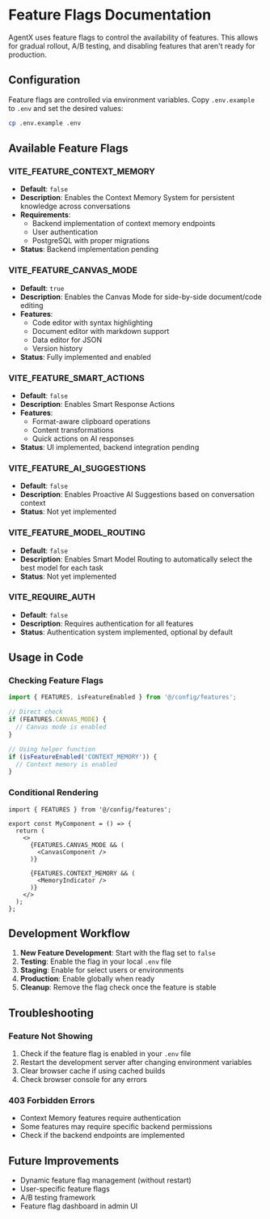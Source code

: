 # Feature Flags Documentation

AgentX uses feature flags to control the availability of features. This allows for gradual rollout, A/B testing, and disabling features that aren't ready for production.

## Configuration

Feature flags are controlled via environment variables. Copy `.env.example` to `.env` and set the desired values:

```bash
cp .env.example .env
```

## Available Feature Flags

### VITE_FEATURE_CONTEXT_MEMORY
- **Default**: `false`
- **Description**: Enables the Context Memory System for persistent knowledge across conversations
- **Requirements**: 
  - Backend implementation of context memory endpoints
  - User authentication
  - PostgreSQL with proper migrations
- **Status**: Backend implementation pending

### VITE_FEATURE_CANVAS_MODE
- **Default**: `true`
- **Description**: Enables the Canvas Mode for side-by-side document/code editing
- **Features**:
  - Code editor with syntax highlighting
  - Document editor with markdown support
  - Data editor for JSON
  - Version history
- **Status**: Fully implemented and enabled

### VITE_FEATURE_SMART_ACTIONS
- **Default**: `false`
- **Description**: Enables Smart Response Actions
- **Features**:
  - Format-aware clipboard operations
  - Content transformations
  - Quick actions on AI responses
- **Status**: UI implemented, backend integration pending

### VITE_FEATURE_AI_SUGGESTIONS
- **Default**: `false`
- **Description**: Enables Proactive AI Suggestions based on conversation context
- **Status**: Not yet implemented

### VITE_FEATURE_MODEL_ROUTING
- **Default**: `false`
- **Description**: Enables Smart Model Routing to automatically select the best model for each task
- **Status**: Not yet implemented

### VITE_REQUIRE_AUTH
- **Default**: `false`
- **Description**: Requires authentication for all features
- **Status**: Authentication system implemented, optional by default

## Usage in Code

### Checking Feature Flags

```typescript
import { FEATURES, isFeatureEnabled } from '@/config/features';

// Direct check
if (FEATURES.CANVAS_MODE) {
  // Canvas mode is enabled
}

// Using helper function
if (isFeatureEnabled('CONTEXT_MEMORY')) {
  // Context memory is enabled
}
```

### Conditional Rendering

```tsx
import { FEATURES } from '@/config/features';

export const MyComponent = () => {
  return (
    <>
      {FEATURES.CANVAS_MODE && (
        <CanvasComponent />
      )}
      
      {FEATURES.CONTEXT_MEMORY && (
        <MemoryIndicator />
      )}
    </>
  );
};
```

## Development Workflow

1. **New Feature Development**: Start with the flag set to `false`
2. **Testing**: Enable the flag in your local `.env` file
3. **Staging**: Enable for select users or environments
4. **Production**: Enable globally when ready
5. **Cleanup**: Remove the flag check once the feature is stable

## Troubleshooting

### Feature Not Showing
1. Check if the feature flag is enabled in your `.env` file
2. Restart the development server after changing environment variables
3. Clear browser cache if using cached builds
4. Check browser console for any errors

### 403 Forbidden Errors
- Context Memory features require authentication
- Some features may require specific backend permissions
- Check if the backend endpoints are implemented

## Future Improvements

- Dynamic feature flag management (without restart)
- User-specific feature flags
- A/B testing framework
- Feature flag dashboard in admin UI